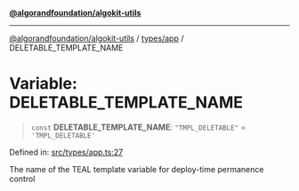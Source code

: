 [**@algorandfoundation/algokit-utils**](../../../README.md)

***

[@algorandfoundation/algokit-utils](../../../README.md) / [types/app](../README.md) / DELETABLE\_TEMPLATE\_NAME

# Variable: DELETABLE\_TEMPLATE\_NAME

> `const` **DELETABLE\_TEMPLATE\_NAME**: `"TMPL_DELETABLE"` = `'TMPL_DELETABLE'`

Defined in: [src/types/app.ts:27](https://github.com/algorandfoundation/algokit-utils-ts/blob/main/src/types/app.ts#L27)

The name of the TEAL template variable for deploy-time permanence control
